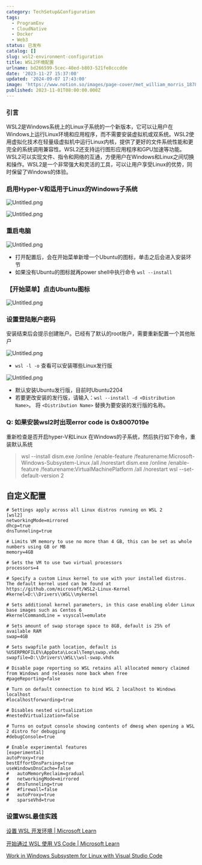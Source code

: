 ```yaml
---
category: TechSetup&Configuration
tags:
  - ProgramEnv
  - CloudNative
  - Docker
  - Web3
status: 已发布
catalog: []
slug: wsl2-environment-configuration
title: WSL2环境配置
urlname: bd266599-5cec-40ed-b803-521fe8cccdde
date: '2023-11-27 15:37:00'
updated: '2024-09-07 17:43:00'
image: 'https://www.notion.so/images/page-cover/met_william_morris_1878.jpg'
published: 2023-11-01T08:00:00.000Z
---
```


### 引言


WSL2是Windows系统上的Linux子系统的一个新版本，它可以让用户在Windows上运行Linux环境和应用程序，而不需要安装虚拟机或双系统。WSL2使用虚拟化技术在轻量级虚拟机中运行Linux内核，提供了更好的文件系统性能和更完全的系统调用兼容性。WSL2还支持运行图形应用程序和GPU加速等功能。WSL2可以实现文件、指令和网络的互通，方便用户在Windows和Linux之间切换和操作。WSL2是一个非常强大和灵活的工具，可以让用户享受Linux的优势，同时保留了Windows的体验。


### 启用Hyper-V和适用于Linux的Windows子系统


![Untitled.png](https://prod-files-secure.s3.us-west-2.amazonaws.com/5d24fe63-e567-4804-86f9-9fdc62e13082/62efe4d1-37d6-4606-a7b8-34dcd63ff38a/Untitled.png?X-Amz-Algorithm=AWS4-HMAC-SHA256&X-Amz-Content-Sha256=UNSIGNED-PAYLOAD&X-Amz-Credential=ASIAZI2LB4666VQ6ZH7B%2F20250313%2Fus-west-2%2Fs3%2Faws4_request&X-Amz-Date=20250313T053848Z&X-Amz-Expires=3600&X-Amz-Security-Token=IQoJb3JpZ2luX2VjEIX%2F%2F%2F%2F%2F%2F%2F%2F%2F%2FwEaCXVzLXdlc3QtMiJHMEUCICe7aUWqeRnBzmCMIw26mzeMPAUHVlHbxGB2rHTj0bTWAiEA0Asv4KnuT7RaJbU32f9sgEyYNiFIhX%2BBix3bhgSyUhcqiAQIzf%2F%2F%2F%2F%2F%2F%2F%2F%2F%2FARAAGgw2Mzc0MjMxODM4MDUiDD9s11gg0Bns3IQe5CrcA9x1Q76hpbPJH7DXck8ufIw3HfMf1HzRJJoSVp%2FkBI8PsFjGSR10Y22%2BOvOgZW7Qh6SaSP8ZQscrFPM71EQHjBrGobtCoa7qcUyiOiK01VfQXMInHJGodg9tYS6oOTTLxRd8RS5ebxSsvAeBNCJi%2B4APlJvdCH9RaFI%2F%2Bioqw8Mkf9rYoTCjS4ZAFqBO9nPjhC%2Ba3dqClmhODHs%2FeAum2Lqa3wUy1yyNUIYKFCElPjJGzx%2BczLwxG8ByWJJCaQGnTkKmd%2B9Rf95O25Mj90VzKCMMcoTX%2B%2FouNwCJ5umjHuGBNC1hT%2BSniLv6CxM1nOCzcMD%2BIJH2iJ1eh%2FxoMwtzNELTNGDFKE6Nv0yECT5R%2BlCnnY1bFU7bOQQybYK%2FbFMWvIm3Y2cQhpSr%2B%2FFN%2BwMsF9rTTWMF9rqwEzE3EfozVEVLAxXac%2Fp4smOqdj4pb%2BKeOiOjp2ul1b%2Ffub7X5Z%2FE%2FcDI6pYLG9jgMNswXYlY3Sn3xtP9u%2BekwxHuE0COgsUlzjnFVL5CwvmEtn%2BPgw0J9NkLfTiJYkXALGsdTTzawGhKjMR2abCIwJVSId%2F252fxy6IWbrOvLJffQQilqgQgfA8JA0%2BE6Ox2t3baOMwPsWtC70mrSIyEoMmpnliwMLW6yb4GOqUBYQPse8CX%2F5Wfb4uLHPyEa5tF%2BxXwy5acfqalfHdEk1aNpVAqPNOxdDgLuhkx5mZ4kGvxd9s9Ix3tLiVBFozl7wBAoJ787U9HE9p5cjI0d%2Bx39KPEzcI3TDE%2BB278a9CyzEvrGj7QrY8Ez6H2uyD4re3FbzDungR7HLEoo5LkX8ZGNKk%2BQMqhi1qUjTOG%2BOEpX43qYqGhCfjjE1AhqeUtQzSs3rxv&X-Amz-Signature=477d7f455c631a881888126912e55963d3fed65a2aeb47621c393342f9e3b498&X-Amz-SignedHeaders=host&x-id=GetObject)


![Untitled.png](https://prod-files-secure.s3.us-west-2.amazonaws.com/5d24fe63-e567-4804-86f9-9fdc62e13082/74866fe6-9ce5-4055-94c5-4900f6f5ff8b/Untitled.png?X-Amz-Algorithm=AWS4-HMAC-SHA256&X-Amz-Content-Sha256=UNSIGNED-PAYLOAD&X-Amz-Credential=ASIAZI2LB4666VQ6ZH7B%2F20250313%2Fus-west-2%2Fs3%2Faws4_request&X-Amz-Date=20250313T053848Z&X-Amz-Expires=3600&X-Amz-Security-Token=IQoJb3JpZ2luX2VjEIX%2F%2F%2F%2F%2F%2F%2F%2F%2F%2FwEaCXVzLXdlc3QtMiJHMEUCICe7aUWqeRnBzmCMIw26mzeMPAUHVlHbxGB2rHTj0bTWAiEA0Asv4KnuT7RaJbU32f9sgEyYNiFIhX%2BBix3bhgSyUhcqiAQIzf%2F%2F%2F%2F%2F%2F%2F%2F%2F%2FARAAGgw2Mzc0MjMxODM4MDUiDD9s11gg0Bns3IQe5CrcA9x1Q76hpbPJH7DXck8ufIw3HfMf1HzRJJoSVp%2FkBI8PsFjGSR10Y22%2BOvOgZW7Qh6SaSP8ZQscrFPM71EQHjBrGobtCoa7qcUyiOiK01VfQXMInHJGodg9tYS6oOTTLxRd8RS5ebxSsvAeBNCJi%2B4APlJvdCH9RaFI%2F%2Bioqw8Mkf9rYoTCjS4ZAFqBO9nPjhC%2Ba3dqClmhODHs%2FeAum2Lqa3wUy1yyNUIYKFCElPjJGzx%2BczLwxG8ByWJJCaQGnTkKmd%2B9Rf95O25Mj90VzKCMMcoTX%2B%2FouNwCJ5umjHuGBNC1hT%2BSniLv6CxM1nOCzcMD%2BIJH2iJ1eh%2FxoMwtzNELTNGDFKE6Nv0yECT5R%2BlCnnY1bFU7bOQQybYK%2FbFMWvIm3Y2cQhpSr%2B%2FFN%2BwMsF9rTTWMF9rqwEzE3EfozVEVLAxXac%2Fp4smOqdj4pb%2BKeOiOjp2ul1b%2Ffub7X5Z%2FE%2FcDI6pYLG9jgMNswXYlY3Sn3xtP9u%2BekwxHuE0COgsUlzjnFVL5CwvmEtn%2BPgw0J9NkLfTiJYkXALGsdTTzawGhKjMR2abCIwJVSId%2F252fxy6IWbrOvLJffQQilqgQgfA8JA0%2BE6Ox2t3baOMwPsWtC70mrSIyEoMmpnliwMLW6yb4GOqUBYQPse8CX%2F5Wfb4uLHPyEa5tF%2BxXwy5acfqalfHdEk1aNpVAqPNOxdDgLuhkx5mZ4kGvxd9s9Ix3tLiVBFozl7wBAoJ787U9HE9p5cjI0d%2Bx39KPEzcI3TDE%2BB278a9CyzEvrGj7QrY8Ez6H2uyD4re3FbzDungR7HLEoo5LkX8ZGNKk%2BQMqhi1qUjTOG%2BOEpX43qYqGhCfjjE1AhqeUtQzSs3rxv&X-Amz-Signature=ecd32fd6943c50a7f073d18a20e94a18d8dc257f834f95db5c82539fe3ef64cb&X-Amz-SignedHeaders=host&x-id=GetObject)


### 重启电脑


![Untitled.png](https://prod-files-secure.s3.us-west-2.amazonaws.com/5d24fe63-e567-4804-86f9-9fdc62e13082/ed8ca255-2fda-4c1b-9b1a-f1896300e8e7/Untitled.png?X-Amz-Algorithm=AWS4-HMAC-SHA256&X-Amz-Content-Sha256=UNSIGNED-PAYLOAD&X-Amz-Credential=ASIAZI2LB4666VQ6ZH7B%2F20250313%2Fus-west-2%2Fs3%2Faws4_request&X-Amz-Date=20250313T053848Z&X-Amz-Expires=3600&X-Amz-Security-Token=IQoJb3JpZ2luX2VjEIX%2F%2F%2F%2F%2F%2F%2F%2F%2F%2FwEaCXVzLXdlc3QtMiJHMEUCICe7aUWqeRnBzmCMIw26mzeMPAUHVlHbxGB2rHTj0bTWAiEA0Asv4KnuT7RaJbU32f9sgEyYNiFIhX%2BBix3bhgSyUhcqiAQIzf%2F%2F%2F%2F%2F%2F%2F%2F%2F%2FARAAGgw2Mzc0MjMxODM4MDUiDD9s11gg0Bns3IQe5CrcA9x1Q76hpbPJH7DXck8ufIw3HfMf1HzRJJoSVp%2FkBI8PsFjGSR10Y22%2BOvOgZW7Qh6SaSP8ZQscrFPM71EQHjBrGobtCoa7qcUyiOiK01VfQXMInHJGodg9tYS6oOTTLxRd8RS5ebxSsvAeBNCJi%2B4APlJvdCH9RaFI%2F%2Bioqw8Mkf9rYoTCjS4ZAFqBO9nPjhC%2Ba3dqClmhODHs%2FeAum2Lqa3wUy1yyNUIYKFCElPjJGzx%2BczLwxG8ByWJJCaQGnTkKmd%2B9Rf95O25Mj90VzKCMMcoTX%2B%2FouNwCJ5umjHuGBNC1hT%2BSniLv6CxM1nOCzcMD%2BIJH2iJ1eh%2FxoMwtzNELTNGDFKE6Nv0yECT5R%2BlCnnY1bFU7bOQQybYK%2FbFMWvIm3Y2cQhpSr%2B%2FFN%2BwMsF9rTTWMF9rqwEzE3EfozVEVLAxXac%2Fp4smOqdj4pb%2BKeOiOjp2ul1b%2Ffub7X5Z%2FE%2FcDI6pYLG9jgMNswXYlY3Sn3xtP9u%2BekwxHuE0COgsUlzjnFVL5CwvmEtn%2BPgw0J9NkLfTiJYkXALGsdTTzawGhKjMR2abCIwJVSId%2F252fxy6IWbrOvLJffQQilqgQgfA8JA0%2BE6Ox2t3baOMwPsWtC70mrSIyEoMmpnliwMLW6yb4GOqUBYQPse8CX%2F5Wfb4uLHPyEa5tF%2BxXwy5acfqalfHdEk1aNpVAqPNOxdDgLuhkx5mZ4kGvxd9s9Ix3tLiVBFozl7wBAoJ787U9HE9p5cjI0d%2Bx39KPEzcI3TDE%2BB278a9CyzEvrGj7QrY8Ez6H2uyD4re3FbzDungR7HLEoo5LkX8ZGNKk%2BQMqhi1qUjTOG%2BOEpX43qYqGhCfjjE1AhqeUtQzSs3rxv&X-Amz-Signature=179422c2a3583c5a2705deda55377a7b2abec380fcc53fc9360ffa61c53ddae8&X-Amz-SignedHeaders=host&x-id=GetObject)

- 打开配置后，会在开始菜单新增一个Ubuntu的图标，单击之后会进入安装环节
- 如果没有Ubuntu的图标就再power shell中执行命令 `wsl --install`

### 【开始菜单】点击Ubuntu图标


![Untitled.png](https://prod-files-secure.s3.us-west-2.amazonaws.com/5d24fe63-e567-4804-86f9-9fdc62e13082/d7415a12-f453-43fe-a604-a208d85638a3/Untitled.png?X-Amz-Algorithm=AWS4-HMAC-SHA256&X-Amz-Content-Sha256=UNSIGNED-PAYLOAD&X-Amz-Credential=ASIAZI2LB4666VQ6ZH7B%2F20250313%2Fus-west-2%2Fs3%2Faws4_request&X-Amz-Date=20250313T053848Z&X-Amz-Expires=3600&X-Amz-Security-Token=IQoJb3JpZ2luX2VjEIX%2F%2F%2F%2F%2F%2F%2F%2F%2F%2FwEaCXVzLXdlc3QtMiJHMEUCICe7aUWqeRnBzmCMIw26mzeMPAUHVlHbxGB2rHTj0bTWAiEA0Asv4KnuT7RaJbU32f9sgEyYNiFIhX%2BBix3bhgSyUhcqiAQIzf%2F%2F%2F%2F%2F%2F%2F%2F%2F%2FARAAGgw2Mzc0MjMxODM4MDUiDD9s11gg0Bns3IQe5CrcA9x1Q76hpbPJH7DXck8ufIw3HfMf1HzRJJoSVp%2FkBI8PsFjGSR10Y22%2BOvOgZW7Qh6SaSP8ZQscrFPM71EQHjBrGobtCoa7qcUyiOiK01VfQXMInHJGodg9tYS6oOTTLxRd8RS5ebxSsvAeBNCJi%2B4APlJvdCH9RaFI%2F%2Bioqw8Mkf9rYoTCjS4ZAFqBO9nPjhC%2Ba3dqClmhODHs%2FeAum2Lqa3wUy1yyNUIYKFCElPjJGzx%2BczLwxG8ByWJJCaQGnTkKmd%2B9Rf95O25Mj90VzKCMMcoTX%2B%2FouNwCJ5umjHuGBNC1hT%2BSniLv6CxM1nOCzcMD%2BIJH2iJ1eh%2FxoMwtzNELTNGDFKE6Nv0yECT5R%2BlCnnY1bFU7bOQQybYK%2FbFMWvIm3Y2cQhpSr%2B%2FFN%2BwMsF9rTTWMF9rqwEzE3EfozVEVLAxXac%2Fp4smOqdj4pb%2BKeOiOjp2ul1b%2Ffub7X5Z%2FE%2FcDI6pYLG9jgMNswXYlY3Sn3xtP9u%2BekwxHuE0COgsUlzjnFVL5CwvmEtn%2BPgw0J9NkLfTiJYkXALGsdTTzawGhKjMR2abCIwJVSId%2F252fxy6IWbrOvLJffQQilqgQgfA8JA0%2BE6Ox2t3baOMwPsWtC70mrSIyEoMmpnliwMLW6yb4GOqUBYQPse8CX%2F5Wfb4uLHPyEa5tF%2BxXwy5acfqalfHdEk1aNpVAqPNOxdDgLuhkx5mZ4kGvxd9s9Ix3tLiVBFozl7wBAoJ787U9HE9p5cjI0d%2Bx39KPEzcI3TDE%2BB278a9CyzEvrGj7QrY8Ez6H2uyD4re3FbzDungR7HLEoo5LkX8ZGNKk%2BQMqhi1qUjTOG%2BOEpX43qYqGhCfjjE1AhqeUtQzSs3rxv&X-Amz-Signature=3894532e86a4081dfbfc3ba6394b0c12e9293f801b265029b7e39cb86458245e&X-Amz-SignedHeaders=host&x-id=GetObject)


### 设置登陆账户密码


安装结束后会提示创建账户。已经有了默认的root账户，需要重新配置一个其他账户


![Untitled.png](https://prod-files-secure.s3.us-west-2.amazonaws.com/5d24fe63-e567-4804-86f9-9fdc62e13082/bb38a6ce-031e-4122-9787-de509d2240bf/Untitled.png?X-Amz-Algorithm=AWS4-HMAC-SHA256&X-Amz-Content-Sha256=UNSIGNED-PAYLOAD&X-Amz-Credential=ASIAZI2LB4666VQ6ZH7B%2F20250313%2Fus-west-2%2Fs3%2Faws4_request&X-Amz-Date=20250313T053848Z&X-Amz-Expires=3600&X-Amz-Security-Token=IQoJb3JpZ2luX2VjEIX%2F%2F%2F%2F%2F%2F%2F%2F%2F%2FwEaCXVzLXdlc3QtMiJHMEUCICe7aUWqeRnBzmCMIw26mzeMPAUHVlHbxGB2rHTj0bTWAiEA0Asv4KnuT7RaJbU32f9sgEyYNiFIhX%2BBix3bhgSyUhcqiAQIzf%2F%2F%2F%2F%2F%2F%2F%2F%2F%2FARAAGgw2Mzc0MjMxODM4MDUiDD9s11gg0Bns3IQe5CrcA9x1Q76hpbPJH7DXck8ufIw3HfMf1HzRJJoSVp%2FkBI8PsFjGSR10Y22%2BOvOgZW7Qh6SaSP8ZQscrFPM71EQHjBrGobtCoa7qcUyiOiK01VfQXMInHJGodg9tYS6oOTTLxRd8RS5ebxSsvAeBNCJi%2B4APlJvdCH9RaFI%2F%2Bioqw8Mkf9rYoTCjS4ZAFqBO9nPjhC%2Ba3dqClmhODHs%2FeAum2Lqa3wUy1yyNUIYKFCElPjJGzx%2BczLwxG8ByWJJCaQGnTkKmd%2B9Rf95O25Mj90VzKCMMcoTX%2B%2FouNwCJ5umjHuGBNC1hT%2BSniLv6CxM1nOCzcMD%2BIJH2iJ1eh%2FxoMwtzNELTNGDFKE6Nv0yECT5R%2BlCnnY1bFU7bOQQybYK%2FbFMWvIm3Y2cQhpSr%2B%2FFN%2BwMsF9rTTWMF9rqwEzE3EfozVEVLAxXac%2Fp4smOqdj4pb%2BKeOiOjp2ul1b%2Ffub7X5Z%2FE%2FcDI6pYLG9jgMNswXYlY3Sn3xtP9u%2BekwxHuE0COgsUlzjnFVL5CwvmEtn%2BPgw0J9NkLfTiJYkXALGsdTTzawGhKjMR2abCIwJVSId%2F252fxy6IWbrOvLJffQQilqgQgfA8JA0%2BE6Ox2t3baOMwPsWtC70mrSIyEoMmpnliwMLW6yb4GOqUBYQPse8CX%2F5Wfb4uLHPyEa5tF%2BxXwy5acfqalfHdEk1aNpVAqPNOxdDgLuhkx5mZ4kGvxd9s9Ix3tLiVBFozl7wBAoJ787U9HE9p5cjI0d%2Bx39KPEzcI3TDE%2BB278a9CyzEvrGj7QrY8Ez6H2uyD4re3FbzDungR7HLEoo5LkX8ZGNKk%2BQMqhi1qUjTOG%2BOEpX43qYqGhCfjjE1AhqeUtQzSs3rxv&X-Amz-Signature=a11663b1829246bbd470bdaa1bb1c48633bb419b8fc455a40ad04ffb8782ea49&X-Amz-SignedHeaders=host&x-id=GetObject)

- `wsl -l -o` 查看可以安装哪些Linux发行版

![Untitled.png](https://prod-files-secure.s3.us-west-2.amazonaws.com/5d24fe63-e567-4804-86f9-9fdc62e13082/4b4e5e2f-4e13-4651-8884-559a62c38137/Untitled.png?X-Amz-Algorithm=AWS4-HMAC-SHA256&X-Amz-Content-Sha256=UNSIGNED-PAYLOAD&X-Amz-Credential=ASIAZI2LB4666VQ6ZH7B%2F20250313%2Fus-west-2%2Fs3%2Faws4_request&X-Amz-Date=20250313T053848Z&X-Amz-Expires=3600&X-Amz-Security-Token=IQoJb3JpZ2luX2VjEIX%2F%2F%2F%2F%2F%2F%2F%2F%2F%2FwEaCXVzLXdlc3QtMiJHMEUCICe7aUWqeRnBzmCMIw26mzeMPAUHVlHbxGB2rHTj0bTWAiEA0Asv4KnuT7RaJbU32f9sgEyYNiFIhX%2BBix3bhgSyUhcqiAQIzf%2F%2F%2F%2F%2F%2F%2F%2F%2F%2FARAAGgw2Mzc0MjMxODM4MDUiDD9s11gg0Bns3IQe5CrcA9x1Q76hpbPJH7DXck8ufIw3HfMf1HzRJJoSVp%2FkBI8PsFjGSR10Y22%2BOvOgZW7Qh6SaSP8ZQscrFPM71EQHjBrGobtCoa7qcUyiOiK01VfQXMInHJGodg9tYS6oOTTLxRd8RS5ebxSsvAeBNCJi%2B4APlJvdCH9RaFI%2F%2Bioqw8Mkf9rYoTCjS4ZAFqBO9nPjhC%2Ba3dqClmhODHs%2FeAum2Lqa3wUy1yyNUIYKFCElPjJGzx%2BczLwxG8ByWJJCaQGnTkKmd%2B9Rf95O25Mj90VzKCMMcoTX%2B%2FouNwCJ5umjHuGBNC1hT%2BSniLv6CxM1nOCzcMD%2BIJH2iJ1eh%2FxoMwtzNELTNGDFKE6Nv0yECT5R%2BlCnnY1bFU7bOQQybYK%2FbFMWvIm3Y2cQhpSr%2B%2FFN%2BwMsF9rTTWMF9rqwEzE3EfozVEVLAxXac%2Fp4smOqdj4pb%2BKeOiOjp2ul1b%2Ffub7X5Z%2FE%2FcDI6pYLG9jgMNswXYlY3Sn3xtP9u%2BekwxHuE0COgsUlzjnFVL5CwvmEtn%2BPgw0J9NkLfTiJYkXALGsdTTzawGhKjMR2abCIwJVSId%2F252fxy6IWbrOvLJffQQilqgQgfA8JA0%2BE6Ox2t3baOMwPsWtC70mrSIyEoMmpnliwMLW6yb4GOqUBYQPse8CX%2F5Wfb4uLHPyEa5tF%2BxXwy5acfqalfHdEk1aNpVAqPNOxdDgLuhkx5mZ4kGvxd9s9Ix3tLiVBFozl7wBAoJ787U9HE9p5cjI0d%2Bx39KPEzcI3TDE%2BB278a9CyzEvrGj7QrY8Ez6H2uyD4re3FbzDungR7HLEoo5LkX8ZGNKk%2BQMqhi1qUjTOG%2BOEpX43qYqGhCfjjE1AhqeUtQzSs3rxv&X-Amz-Signature=178d4ec63b5a7cab0378ffbe6786beb8c62c12970c37f56f88337901a174fc9a&X-Amz-SignedHeaders=host&x-id=GetObject)

- 默认安装Ubuntu发行版，目前时Ubuntu2204
- 若要更改安装的发行版，请输入：`wsl --install -d <Distribution Name>`。 将 `<Distribution Name>` 替换为要安装的发行版的名称。

### Q: 如果安装wsl2时出现error code is 0x8007019e


重新检查是否开启hyper-V和Linux 在Windows的子系统，然后执行如下命令，重装默认系统

> wsl --install
> dism.exe /online /enable-feature /featurename:Microsoft-Windows-Subsystem-Linux /all /norestart
> dism.exe /online /enable-feature /featurename:VirtualMachinePlatform /all /norestart
> wsl --set-default-version 2

## 自定义配置


```shell
# Settings apply across all Linux distros running on WSL 2
[wsl2]
networkingMode=mirrored
dhcp=true
dnsTunneling=true

# Limits VM memory to use no more than 4 GB, this can be set as whole numbers using GB or MB
memory=4GB 

# Sets the VM to use two virtual processors
processors=4

# Specify a custom Linux kernel to use with your installed distros. The default kernel used can be found at https://github.com/microsoft/WSL2-Linux-Kernel
#kernel=D:\\Drivers\\WSL\\mykernel

# Sets additional kernel parameters, in this case enabling older Linux base images such as Centos 6
#kernelCommandLine = vsyscall=emulate

# Sets amount of swap storage space to 8GB, default is 25% of available RAM
swap=4GB

# Sets swapfile path location, default is %USERPROFILE%\AppData\Local\Temp\swap.vhdx
swapfile=D:\\Drivers\\WSL\\wsl-swap.vhdx

# Disable page reporting so WSL retains all allocated memory claimed from Windows and releases none back when free
#pageReporting=false

# Turn on default connection to bind WSL 2 localhost to Windows localhost
#localhostforwarding=true

# Disables nested virtualization
#nestedVirtualization=false

# Turns on output console showing contents of dmesg when opening a WSL 2 distro for debugging
#debugConsole=true

# Enable experimental features
[experimental]
autoProxy=true
bestEffortDnsParsing=true
useWindowsDnsCache=false
#   autoMemoryReclaim=gradual
#   networkingMode=mirrored
#   dnsTunneling=true
#   #firewall=false
#   autoProxy=true
#   sparseVhd=true
```


### 设置WSL最佳实践


[设置 WSL 开发环境 | Microsoft Learn](https://learn.microsoft.com/zh-cn/windows/wsl/setup/environment#set-up-your-linux-username-and-password)


[开始通过 WSL 使用 VS Code | Microsoft Learn](https://learn.microsoft.com/zh-cn/windows/wsl/tutorials/wsl-vscode)


[Work in Windows Subsystem for Linux with Visual Studio Code](https://code.visualstudio.com/docs/remote/wsl-tutorial)

